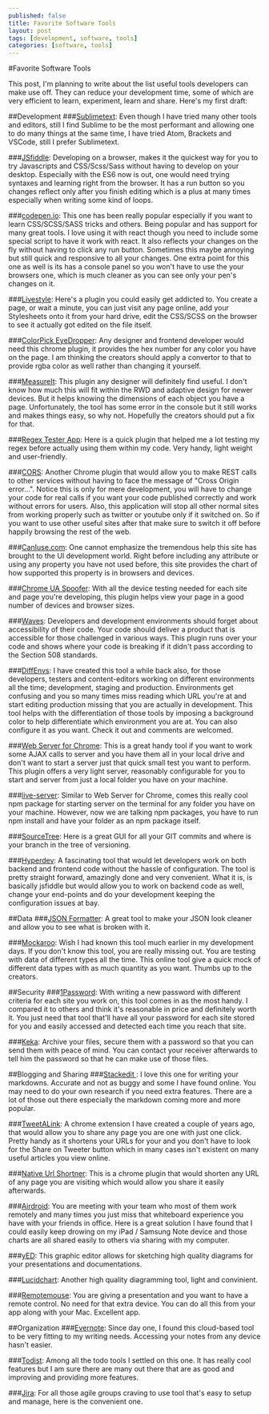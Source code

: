 ```yaml
---
published: false
title: Favorite Software Tools
layout: post
tags: [development, software, tools]
categories: [software, tools]
---
```

#Favorite Software Tools

This post, I'm planning to write about the list useful tools developers can make use off. They can reduce your development time, some of which are very efficient to learn, experiment, learn and share. Here's my first draft:

##Development
###[Sublimetext](https://www.sublimetext.com/):
Even though I have tried many other tools and editors, still I find Sublime to be the most performant and allowing one to do many things at the same time, I have tried Atom, Brackets and VSCode, still I prefer Sublimetext. 

###[JSfiddle](https://jsfiddle.net/): 
Developing on a browser, makes it the quickest way for you to try Javascripts and CSS/Scss/Sass without having to develop on your desktop. Especially with the ES6 now is out, one would need trying syntaxes and learning right from the browser. It has a run button so you changes reflect only after you finish editing which is a plus at many times especially when writing some kind of loops. 

###[codepen.io](http://codepen.io/):
This one has been really popular especially if you want to learn CSS/SCSS/SASS tricks and others. Being popular and has support for many great tools. I love using it with react though you need to include some special script to have it work with react. It also reflects your changes on the fly without having to click any run button. Sometimes this maybe annoying but still quick and responsive to all your changes. One extra point for this one as well is its has a console panel so you won't have to use the your browsers one, which is much cleaner as you can see only your pen's changes on it. 

###[Livestyle](http://livestyle.io/):
Here's a plugin you could easily get addicted to. You create a page, or wait a minute, you can just visit any page online, add your Stylesheets onto it from your hard drive, edit the CSS/SCSS on the browser to see it actually got edited on the file itself. 

###[ColorPick EyeDropper](https://chrome.google.com/webstore/detail/colorpick-eyedropper/ohcpnigalekghcmgcdcenkpelffpdolg):
Any designer and frontend developer would need this chrome plugin, it provides the hex number for any color you have on the page. I am thinking the creators should apply a convertor to that to provide rgba color as well rather than changing it yourself.

###[MeasureIt](https://chrome.google.com/webstore/detail/measureit/pokhcahijjfkdccinalifdifljglhclm):
This plugin any designer will definitely find useful. I don't know how much this will fit within the RWD and adaptive design for newer devices. But it helps knowing the dimensions of each object you have a page. Unfortunately, the tool has some error in the console but it still works and makes things easy, so why not. Hopefully the creators should put a fix for that. 

###[Regex Tester App](https://chrome.google.com/webstore/detail/regexp-tester/fekbbmalpajhfifodaakkfeodkpigjbk):
Here is a quick plugin that helped me a lot testing my regex before actually using them within my code. Very handy, light weight and user-friendly. 

###[CORS](https://chrome.google.com/webstore/detail/allow-control-allow-origi/nlfbmbojpeacfghkpbjhddihlkkiljbi):
Another Chrome plugin that would allow you to make REST calls to other services without having to face the message of "Cross Origin error...". Notice this is only for mere development, you will have to change your code for real calls if you want your code published correctly and work without errors for users. Also, this application will stop all other normal sites from working properly such as twitter or youtube only if it switched on. So if you want to use other useful sites after that make sure to switch it off before happily browsing the rest of the web. 

###[CanIuse.com](http://caniuse.com/): 
One cannot emphasize the tremendous help this site has brought to the UI development world. Right before including any attribute or using any property you have not used before, this site provides the chart of how supported this property is in browsers and devices. 

###[Chrome UA Spoofer](https://chrome.google.com/webstore/detail/user-agent-switcher-for-c/djflhoibgkdhkhhcedjiklpkjnoahfmg):
With all the device testing needed for each site and page you're developing, this plugin helps view your page in a good number of devices and browser sizes. 

###[Waves](https://chrome.google.com/webstore/detail/wave-evaluation-tool/jbbplnpkjmmeebjpijfedlgcdilocofh):
Developers and development environments should forget about accessibility of their code. Your code should deliver a product that is accessible for those challenged in various ways. This plugin runs over your code and shows where your code is breaking if it didn't pass according to the Section 508 standards. 

###[DiffEnvs](https://chrome.google.com/webstore/detail/diffenvs/gafaibipehdcaopaoiamnmaemjmhlcoh):
I have created this tool a while back also, for those developers, testers and content-editors working on different environments all the time; development, staging and production. Environments get confusing and you so many times miss reading which URL you're at and start editing production missing that you are actually in development. This tool helps with the differentiation of those tools by imposing a background color to help differentiate which environment you are at. You can also configure it as you want. Check it out and comments are welcomed. 

###[Web Server for Chrome](https://chrome.google.com/webstore/detail/web-server-for-chrome/ofhbbkphhbklhfoeikjpcbhemlocgigb):
This is a great handy tool if you want to work some AJAX calls to server and you have them all in your local drive and don't want to start a server just that quick small test you want to perform. This plugin offers a very light server, reasonably configurable for you to start and server from just a local folder you have on your machine. 

###[live-server](https://www.npmjs.com/package/live-server):
Similar to Web Server for Chrome, comes this really cool npm package for starting server on the terminal for any folder you have on your machine. However, now we are talking npm packages, you have to run npm install and have your folder as an npm package itself. 

###[SourceTree](https://www.sourcetreeapp.com/):
Here is a great GUI for all your GIT commits and where is your branch in the tree of versioning. 

###[Hyperdev](https://hyperdev.com/):
A fascinating tool that would let developers work on both backend and frontend code without the hassle of configuration. The tool is pretty straight forward, amazingly done and very convenient. What it is, is basically jsfiddle but would allow you to work on backend code as well, change your end-points and do your development keeping the configuration issues at bay. 

##Data
###[JSON Formatter](https://jsonformatter.curiousconcept.com/):
A great tool to make your JSON look cleaner and allow you to see what is broken with it. 

###[Mockaroo](https://www.mockaroo.com/):
Wish I had known this tool much earlier in my development days. If you don't know this tool, you are really missing out. You are testing with data of different types all the time. This online tool give a quick mock of different data types with as much quantity as you want. Thumbs up to the creators. 

##Security
###[1Password](https://1password.com/):
With writing a new password with different criteria for each site you work on, this tool comes in as the most handy. I compared it to others and think it's reasonable in price and definitely worth it. You just need that tool that'll have all your password for each site stored for you and easily accessed and detected each time you reach that site. 

###[Keka](http://www.kekaosx.com/en/):
Archive your files, secure them with a password so that you can send them with peace of mind. You can contact your receiver afterwards to tell him the password so that he can make use of those files.

##Blogging and Sharing 
###[Stackedit ](https://stackedit.io/):
I love this one for writing your markdowns. Accurate and not as buggy and some I have found online. You may need to do your own research if you need extra features. There are a lot of those out there especially the markdown coming more and more popular. 

###[TweetALink](https://chrome.google.com/webstore/detail/tweet-a-link/hbkmajenkjppmnonpnpnlblkpkbohnmi?utm_source=chrome-ntp-icon):
A chrome extension I have created a couple of years ago, that would allow you to share any page you are one with just one click. Pretty handy as it shortens your URLs for your and you don't have to look for the Share on Tweeter button which in many cases isn't existent on many useful articles you view online.

###[Native Url Shortner](https://chrome.google.com/webstore/detail/native-url-shortener/ngmiekalinhgehhfjbbiabodfeahckhe?utm_source=chrome-ntp-icon):
This is a chrome plugin that would shorten any URL of any page you are visiting which would allow you share it easily afterwards.

###[Airdroid](https://www.airdroid.com/):
You are meeting with your team who most of them work remotely and many times you just miss that whiteboard experience you have with your friends in office. Here is a great solution I have found that I could easily keep drowing on my iPad / Samsung Note device and those charts are all shared easily to others via sharing with my computer. 

###[yED](https://www.yworks.com/products/yed):
This graphic editor allows for sketching high quality diagrams for your presentations and documentations. 

###[Lucidchart](https://www.lucidchart.com/):
Another high quality diagramming tool, light and convinient. 

###[Remotemouse](https://www.remotemouse.net/):
You are giving a presentation and you want to have a remote control. No need for that extra device. You can do all this from your app along with your Mac. Excellent app. 

##Organization
###[Evernote](https://evernote.com/):
Since day one, I found this cloud-based tool to be very fitting to my writing needs. Accessing your notes from any device hasn't easier. 

###[Todist](https://en.todoist.com/):
Among all the todo tools I settled on this one. It has really cool features but I am sure there are many out there that are as good and improving and providing more features.

###[Jira](https://www.atlassian.com/software/jira):
For all those agile groups craving to use tool that's easy to setup and manage, here is the convenient one. 